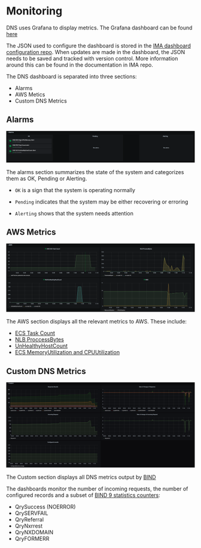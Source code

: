 # Monitoring

DNS uses Grafana to display metrics. The Grafana dashboard can be found [here](https://monitoring-alerting.staff.service.justice.gov.uk/d/tm5gLH1Gz/bind-dns-metrics?orgId=1)

The JSON used to configure the dashboard is stored in the [IMA dashboard configuration repo](https://github.com/ministryofjustice/staff-infrastructure-monitoring-config). When updates are made in the dashboard, the JSON needs to be saved and tracked with version control. More information around this can be found in the documentation in IMA repo.

The DNS dashboard is separated into three sections:

- Alarms
- AWS Metics
- Custom DNS Metrics

## Alarms

![alarms](./images/alarms_panel.png)

The alarms section summarizes the state of the system and categorizes them as OK, Pending or Alerting.

- `OK` is a sign that the system is operating normally

- `Pending` indicates that the system may be either recovering or erroring

- `Alerting` shows that the system needs attention

## AWS Metrics

![aws](./images/aws_panel.png)

The AWS section displays all the relevant metrics to AWS. These include:

- [ECS Task Count](https://docs.aws.amazon.com/AmazonECS/latest/developerguide/cloudwatch-metrics.html)
- [NLB ProccessBytes](https://docs.aws.amazon.com/elasticloadbalancing/latest/network/load-balancer-cloudwatch-metrics.html)
- [UnHealthyHostCount](https://docs.aws.amazon.com/elasticloadbalancing/latest/classic/elb-cloudwatch-metrics.html)
- [ECS MemoryUtilization and CPUUtilization](https://docs.aws.amazon.com/AmazonECS/latest/developerguide/cloudwatch-metrics.html)

## Custom DNS Metrics

![custom_dns](./images/custom_panel.png)

The Custom section displays all DNS metrics output by [BIND](https://bind9.readthedocs.io/en/latest/reference.html#bind-9-statistics)

The dashboards monitor the number of incoming requests, the number of configured records and a subset of [BIND 9 statistics counters](https://bind9.readthedocs.io/en/latest/reference.html#statistics-counters):

- QrySuccess (NOERROR)
- QrySERVFAIL
- QryReferral
- QryNxrrest
- QryNXDOMAIN
- QryFORMERR
